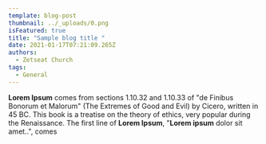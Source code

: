 ```yaml
---
template: blog-post
thumbnail: ../_uploads/0.png
isFeatured: true
title: "Sample blog title "
date: 2021-01-17T07:21:09.265Z
authors:
  - Zetseat Church
tags:
  - General
---
```

**Lorem Ipsum** comes from sections 1.10.32 and 1.10.33 of "de Finibus Bonorum et Malorum" (The Extremes of Good and Evil) by Cicero, written in 45 BC. This book is a treatise on the theory of ethics, very popular during the Renaissance. The first line of **Lorem Ipsum**, "**Lorem ipsum** dolor sit amet..", comes